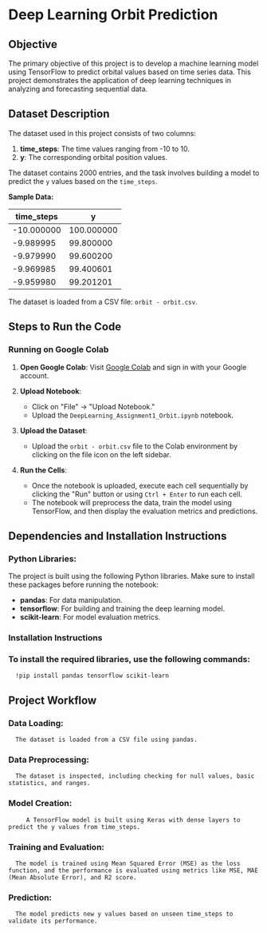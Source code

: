 # Deep Learning Orbit Prediction

## Objective
The primary objective of this project is to develop a machine learning model using TensorFlow to predict orbital values based on time series data. This project demonstrates the application of deep learning techniques in analyzing and forecasting sequential data.

## Dataset Description
The dataset used in this project consists of two columns:
1. **time_steps**: The time values ranging from -10 to 10.
2. **y**: The corresponding orbital position values.

The dataset contains 2000 entries, and the task involves building a model to predict the `y` values based on the `time_steps`.

**Sample Data:**

| time_steps | y         |
|------------|-----------|
| -10.000000 | 100.000000|
| -9.989995  | 99.800000 |
| -9.979990  | 99.600200 |
| -9.969985  | 99.400601 |
| -9.959980  | 99.201201 |

The dataset is loaded from a CSV file: `orbit - orbit.csv`.

## Steps to Run the Code

### Running on Google Colab

1. **Open Google Colab**: 
   Visit [Google Colab](https://colab.research.google.com/) and sign in with your Google account.

2. **Upload Notebook**:
   - Click on "File" → "Upload Notebook."
   - Upload the `DeepLearning_Assignment1_Orbit.ipynb` notebook.

3. **Upload the Dataset**:
   - Upload the `orbit - orbit.csv` file to the Colab environment by clicking on the file icon on the left sidebar.

4. **Run the Cells**:
   - Once the notebook is uploaded, execute each cell sequentially by clicking the "Run" button or using `Ctrl + Enter` to run each cell.
   - The notebook will preprocess the data, train the model using TensorFlow, and then display the evaluation metrics and predictions.

## Dependencies and Installation Instructions

### Python Libraries:
The project is built using the following Python libraries. Make sure to install these packages before running the notebook:

- **pandas**: For data manipulation.
- **tensorflow**: For building and training the deep learning model.
- **scikit-learn**: For model evaluation metrics.

### Installation Instructions

### To install the required libraries, use the following commands:
      !pip install pandas tensorflow scikit-learn
## Project Workflow

### Data Loading:
      The dataset is loaded from a CSV file using pandas.

### Data Preprocessing:
      The dataset is inspected, including checking for null values, basic statistics, and ranges.

### Model Creation:
         A TensorFlow model is built using Keras with dense layers to predict the y values from time_steps.

### Training and Evaluation:
      The model is trained using Mean Squared Error (MSE) as the loss function, and the performance is evaluated using metrics like MSE, MAE (Mean Absolute Error), and R2 score.

### Prediction:
      The model predicts new y values based on unseen time_steps to validate its performance.
